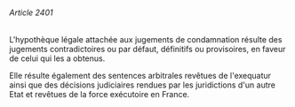 ###### Article 2401

L'hypothèque légale attachée aux jugements de condamnation résulte des jugements contradictoires ou par défaut, définitifs ou provisoires, en faveur de celui qui les a obtenus.

Elle résulte également des sentences arbitrales revêtues de l'exequatur ainsi que des décisions judiciaires rendues par les juridictions d'un autre Etat et revêtues de la force exécutoire en France.

